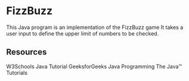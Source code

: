 # FizzBuzz
This Java program is an implementation of the FizzBuzz game It takes a user input to define the upper limit of numbers to be checked.
## Resources
W3Schools Java Tutorial
GeeksforGeeks Java Programming
The Java™ Tutorials